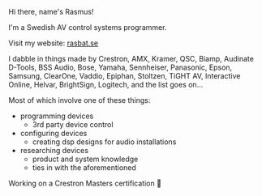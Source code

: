Hi there, name's Rasmus!

I'm a Swedish AV control systems programmer.

Visit my website: [rasbat.se](https://rasbat.se/)

I dabble in things made by Crestron, AMX, Kramer, QSC, Biamp, Audinate D-Tools, BSS Audio, Bose, Yamaha, Sennheiser, Panasonic, Epson, Samsung, ClearOne, Vaddio, Epiphan, Stoltzen, TiGHT AV, Interactive Online, Helvar, BrightSign, Logitech, and the list goes on...

Most of which involve one of these things:

- programming devices
  - 3rd party device control
- configuring devices
  - creating dsp designs for audio installations
- researching devices
  - product and system knowledge
  - ties in with the aforementioned

Working on a Crestron Masters certification 🙂
